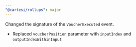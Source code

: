 ```yaml
---
"@cartesi/rollups": major
---
```


Changed the signature of the `VoucherExecuted` event.

-   Replaced `voucherPosition` parameter with `inputIndex` and `outputIndexWithinInput`
